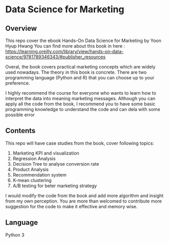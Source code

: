 # Data Science for Marketing
## Overview
This repo cover the ebook Hands-On Data Science for Marketing by Yoon Hyup Hwang
You can find more about this book in here : https://learning.oreilly.com/library/view/hands-on-data-science/9781789346343/#publisher_resources

Overal, the book covers practical marketing concepts which are widely used nowadays. The theory in this book is concrete. There are two programming language (Python and R) that you can choose up to your preference.  

I highly recommend the course for everyone who wants to learn how to interpret the data into meaning marketing messages.
Although you can apply all the code from the book, I recommend you to have some basic programming knowledge to understand the code and can dela with some possible error 

## Contents
This repo will have case studies from the book, cover following topics: 
1. Marketing KPI and visualization
2. Regression Analysis
3. Decision Tree to analyse conversion rate
4. Product Analysis
5. Recommendation system
6. K-mean clustering
7. A/B testing for beter marketing strategy

I would modify the code from the book and add more algorithm and insight from my own perception. You are more than welcomed to contribute more suggestion for the code to make it effective and memory wise. 

## Language
Python 3
